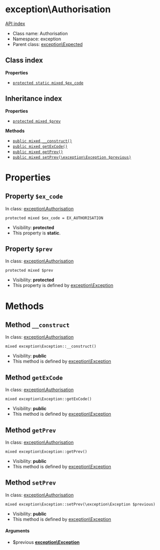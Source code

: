 # exception\Authorisation
[API index](../API-index.md)






* Class name: Authorisation
* Namespace: exception
* Parent class: [exception\Expected](../exception/Expected.md)




## Class index

**Properties**
* [`protected static mixed $ex_code`](#property-ex_code)



## Inheritance index

**Properties**
* [`protected mixed $prev`](#property-prev)

**Methods**
* [`public mixed __construct()`](#method-__construct)
* [`public mixed getExCode()`](#method-getExCode)
* [`public mixed getPrev()`](#method-getPrev)
* [`public mixed setPrev(\exception\Exception $previous)`](#method-setPrev)



# Properties


## Property `$ex_code`
In class: [exception\Authorisation](#top)

```
protected mixed $ex_code = EX_AUTHORISATION
```





* Visibility: **protected**
* This property is **static**.


## Property `$prev`
In class: [exception\Authorisation](#top)

```
protected mixed $prev
```





* Visibility: **protected**
* This property is defined by [exception\Exception](../exception/Exception.md)


# Methods


## Method `__construct`
In class: [exception\Authorisation](#top)

```
mixed exception\Exception::__construct()
```





* Visibility: **public**
* This method is defined by [exception\Exception](../exception/Exception.md)






## Method `getExCode`
In class: [exception\Authorisation](#top)

```
mixed exception\Exception::getExCode()
```





* Visibility: **public**
* This method is defined by [exception\Exception](../exception/Exception.md)






## Method `getPrev`
In class: [exception\Authorisation](#top)

```
mixed exception\Exception::getPrev()
```





* Visibility: **public**
* This method is defined by [exception\Exception](../exception/Exception.md)






## Method `setPrev`
In class: [exception\Authorisation](#top)

```
mixed exception\Exception::setPrev(\exception\Exception $previous)
```





* Visibility: **public**
* This method is defined by [exception\Exception](../exception/Exception.md)

#### Arguments

* $previous **[exception\Exception](../exception/Exception.md)**





